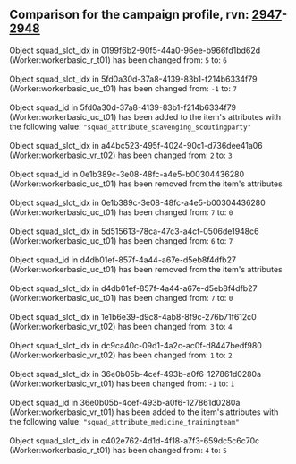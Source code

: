 ## Comparison for the campaign profile, rvn: [2947](https://github.com/PRO100KatYT/FortniteProfileRevisions/tree/main/profiles/campaign/2947%20campaign.json)-[2948](https://github.com/PRO100KatYT/FortniteProfileRevisions/tree/main/profiles/campaign/2948%20campaign.json)

Object squad_slot_idx in 0199f6b2-90f5-44a0-96ee-b966fd1bd62d (Worker:workerbasic_r_t01) has been changed from: `5` to: `6`
<br><br>
Object squad_slot_idx in 5fd0a30d-37a8-4139-83b1-f214b6334f79 (Worker:workerbasic_uc_t01) has been changed from: `-1` to: `7`
<br><br>
Object squad_id in 5fd0a30d-37a8-4139-83b1-f214b6334f79 (Worker:workerbasic_uc_t01) has been added to the item's attributes with the following value: `"squad_attribute_scavenging_scoutingparty"`
<br><br>
Object squad_slot_idx in a44bc523-495f-4024-90c1-d736dee41a06 (Worker:workerbasic_vr_t02) has been changed from: `2` to: `3`
<br><br>
Object squad_id in 0e1b389c-3e08-48fc-a4e5-b00304436280 (Worker:workerbasic_uc_t01) has been removed from the item's attributes
<br><br>
Object squad_slot_idx in 0e1b389c-3e08-48fc-a4e5-b00304436280 (Worker:workerbasic_uc_t01) has been changed from: `7` to: `0`
<br><br>
Object squad_slot_idx in 5d515613-78ca-47c3-a4cf-0506de1948c6 (Worker:workerbasic_uc_t01) has been changed from: `6` to: `7`
<br><br>
Object squad_id in d4db01ef-857f-4a44-a67e-d5eb8f4dfb27 (Worker:workerbasic_uc_t01) has been removed from the item's attributes
<br><br>
Object squad_slot_idx in d4db01ef-857f-4a44-a67e-d5eb8f4dfb27 (Worker:workerbasic_uc_t01) has been changed from: `7` to: `0`
<br><br>
Object squad_slot_idx in 1e1b6e39-d9c8-4ab8-8f9c-276b71f612c0 (Worker:workerbasic_vr_t02) has been changed from: `3` to: `4`
<br><br>
Object squad_slot_idx in dc9ca40c-09d1-4a2c-ac0f-d8447bedf980 (Worker:workerbasic_vr_t02) has been changed from: `1` to: `2`
<br><br>
Object squad_slot_idx in 36e0b05b-4cef-493b-a0f6-127861d0280a (Worker:workerbasic_vr_t01) has been changed from: `-1` to: `1`
<br><br>
Object squad_id in 36e0b05b-4cef-493b-a0f6-127861d0280a (Worker:workerbasic_vr_t01) has been added to the item's attributes with the following value: `"squad_attribute_medicine_trainingteam"`
<br><br>
Object squad_slot_idx in c402e762-4d1d-4f18-a7f3-659dc5c6c70c (Worker:workerbasic_r_t01) has been changed from: `4` to: `5`
<br><br>

